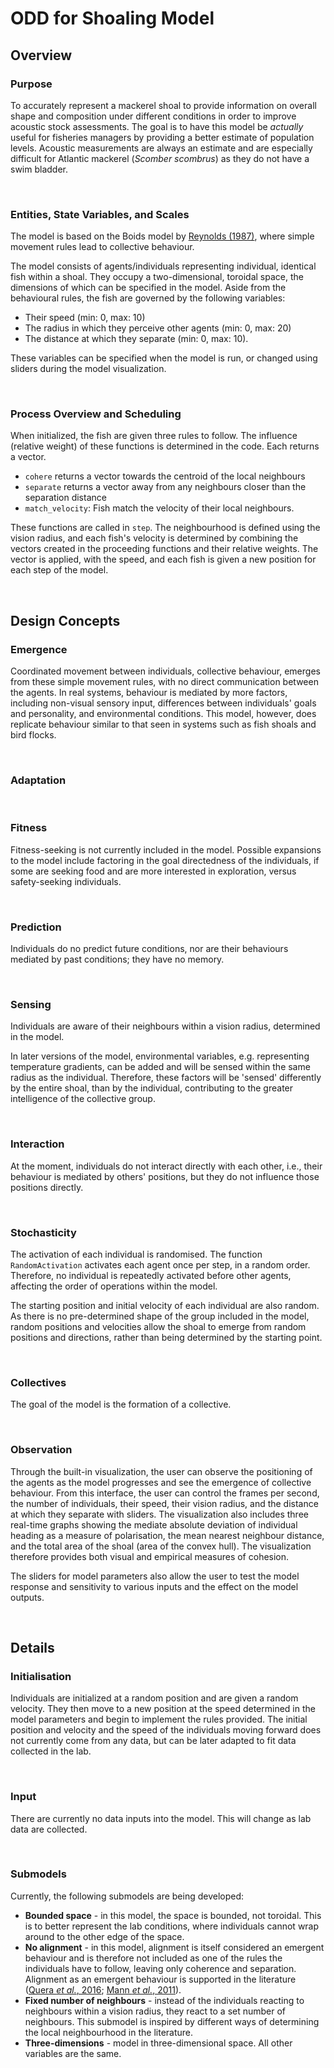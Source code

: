 # ODD for Shoaling Model

## Overview

### Purpose
To accurately represent a mackerel shoal to provide information on overall shape and composition under different conditions in order to improve acoustic stock assessments. The goal is to have this model be _actually_ useful for fisheries managers by providing a better estimate of population levels. Acoustic measurements are always an estimate and are especially difficult for Atlantic mackerel (_Scomber scombrus_) as they do not have a swim bladder.

<br>

### Entities, State Variables, and Scales
The model is based on the Boids model by [Reynolds (1987)][reynolds], where simple movement rules lead to collective behaviour.

The model consists of agents/individuals representing individual, identical fish within a shoal. They occupy a two-dimensional, toroidal space, the dimensions of which can be specified in the model. Aside from the behavioural rules, the fish are governed by the following variables: 

* Their speed (min: 0, max: 10)
* The radius in which they perceive other agents (min: 0, max: 20)
* The distance at which they separate (min: 0, max: 10).

These variables can be specified when the model is run, or changed using sliders during the model visualization. 

<br>

### Process Overview and Scheduling
When initialized, the fish are given three rules to follow. The influence (relative weight) of these functions is determined in the code. Each returns a vector.

* `cohere` returns a vector towards the centroid of the local neighbours
* `separate` returns a vector away from any neighbours closer than the separation distance
* `match_velocity`: Fish match the velocity of their local neighbours.

These functions are called in `step`. The neighbourhood is defined using the vision radius, and each fish's velocity is determined by combining the vectors created in the proceeding functions and their relative weights. The vector is applied, with the speed, and each fish is given a new position for each step of the model.


<br>

## Design Concepts

### Emergence
Coordinated movement between individuals, collective behaviour, emerges from these simple movement rules, with no direct communication between the agents. In real systems, behaviour is mediated by more factors, including non-visual sensory input, differences between individuals' goals and personality, and environmental conditions. This model, however, does replicate behaviour similar to that seen in systems such as fish shoals and bird flocks.

<br>

### Adaptation

<br>

### Fitness
Fitness-seeking is not currently included in the model. Possible expansions to the model include factoring in the goal directedness of the individuals, if some are seeking food and are more interested in exploration, versus safety-seeking individuals. 

<br>

### Prediction
Individuals do no predict future conditions, nor are their behaviours mediated by past conditions; they have no memory.

<br>

### Sensing
Individuals are aware of their neighbours within a vision radius, determined in the model. 

In later versions of the model, environmental variables, e.g. representing temperature gradients, can be added and will be sensed within the same radius as the individual. Therefore, these factors will be 'sensed' differently by the entire shoal, than by the individual, contributing to the greater intelligence of the collective group.

<br>

### Interaction
At the moment, individuals do not interact directly with each other, i.e., their behaviour is mediated by others' positions, but they do not influence those positions directly.

<br>

### Stochasticity
The activation of each individual is randomised. The function `RandomActivation` activates each agent once per step, in a random order. Therefore, no individual is repeatedly activated before other agents, affecting the order of operations within the model. 

The starting position and initial velocity of each individual are also random. As there is no pre-determined shape of the group included in the model, random positions and velocities allow the shoal to emerge from random positions and directions, rather than being determined by the starting point.

<br>

### Collectives
The goal of the model is the formation of a collective.

<br>

### Observation
Through the built-in visualization, the user can observe the positioning of the agents as the model progresses and see the emergence of collective behaviour. From this interface, the user can control the frames per second, the number of individuals, their speed, their vision radius, and the distance at which they separate with sliders. The visualization also includes three real-time graphs showing the mediate absolute deviation of individual heading as a measure of polarisation, the mean nearest neighbour distance, and the total area of the shoal (area of the convex hull). The visualization therefore provides both visual and empirical measures of cohesion.

The sliders for model parameters also allow the user to test the model response and sensitivity to various inputs and the effect on the model outputs.

<br>

## Details

### Initialisation
Individuals are initialized at a random position and are given a random velocity. They then move to a new position at the speed determined in the model parameters and begin to implement the rules provided. The initial position and velocity and the speed of the individuals moving forward does not currently come from any data, but can be later adapted to fit data collected in the lab.

<br>

### Input
There are currently no data inputs into the model. This will change as lab data are collected.

<br>

### Submodels
Currently, the following submodels are being developed:

* __Bounded space__ - in this model, the space is bounded, not toroidal. This is to better represent the lab conditions, where individuals cannot wrap around to the other edge of the space.
* __No alignment__ - in this model, alignment is itself considered an emergent behaviour and is therefore not included as one of the rules the individuals have to follow, leaving only coherence and separation. Alignment as an emergent behaviour is supported in the literature ([Quera _et al._, 2016][quera]; [Mann _et al._, 2011][mann]).
* __Fixed number of neighbours__ - instead of the individuals reacting to neighbours within a vision radius, they react to a set number of neighbours. This submodel is inspired by different ways of determining the local neighbourhood in the literature.
* __Three-dimensions__ - model in three-dimensional space. All other variables are the same.


[reynolds]: https://dl.acm.org/citation.cfm?id=37406
[quera]: https://www.sciencedirect.com/science/article/pii/S0025556415002394
[mann]: http://journals.plos.org/plosone/article?id=10.1371/journal.pone.0022827
